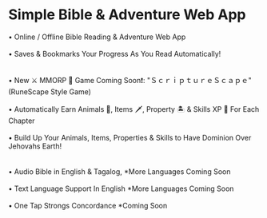 # Simple Bible & Adventure Web App
• Online / Offline Bible Reading & Adventure Web App<br><br>
• Saves & Bookmarks Your Progress As You Read Automatically!<br><br><br>
• New ⚔️ MMORP 📖 Game Coming Soon❗:  "ＳｃｒｉｐｔｕｒｅＳｃａｐｅ"  (RuneScape Style Game)<br><br>
• Automatically Earn Animals **🐅**, Items 🗡️, Property 🏝️ & Skills XP 💎 For Each Chapter<br><br>
• Build Up Your Animals, Items, Properties & Skills to Have Dominion Over Jehovahs Earth!<br><br><br>
• Audio Bible in English & Tagalog, *More Languages Coming Soon<br><br>
• Text Language Support In English *More Languages Coming Soon<br><br>
• One Tap Strongs Concordance *Coming Soon<br><br>
